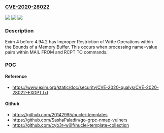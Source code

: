 ### [CVE-2020-28022](https://cve.mitre.org/cgi-bin/cvename.cgi?name=CVE-2020-28022)
![](https://img.shields.io/static/v1?label=Product&message=n%2Fa&color=blue)
![](https://img.shields.io/static/v1?label=Version&message=n%2Fa&color=blue)
![](https://img.shields.io/static/v1?label=Vulnerability&message=n%2Fa&color=brighgreen)

### Description

Exim 4 before 4.94.2 has Improper Restriction of Write Operations within the Bounds of a Memory Buffer. This occurs when processing name=value pairs within MAIL FROM and RCPT TO commands.

### POC

#### Reference
- https://www.exim.org/static/doc/security/CVE-2020-qualys/CVE-2020-28022-EXOPT.txt

#### Github
- https://github.com/20142995/nuclei-templates
- https://github.com/SashaPaladin/go-grpc-nmap-vulners
- https://github.com/cyb3r-w0lf/nuclei-template-collection


